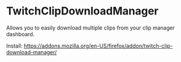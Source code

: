 # TwitchClipDownloadManager
Allows you to easily download multiple clips from your clip manager dashboard.

Install:
https://addons.mozilla.org/en-US/firefox/addon/twitch-clip-download-manager/
